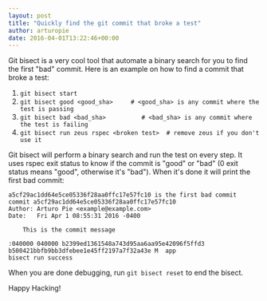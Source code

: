 ```yaml
---
layout: post
title: "Quickly find the git commit that broke a test"
author: arturopie
date: 2016-04-01T13:22:46+00:00
---
```


Git bisect is a very cool tool that automate a binary search for you to find the first "bad" commit.
Here is an example on how to find a commit that broke a test:

1. `git bisect start`
2. `git bisect good <good_sha>     # <good_sha> is any commit where the test is passing `
3. `git bisect bad <bad_sha>          # <bad_sha> is any commit where the test is failing`
4. `git bisect run zeus rspec <broken test>  # remove zeus if you don't use it`

Git bisect will perform a binary search and run the test on every step. It uses rspec exit status to know if the commit is "good" or "bad" (0 exit status means "good", otherwise it's "bad"). When it's done it will print the first bad commit:

```
a5cf29ac1dd64e5ce05336f28aa0ffc17e57fc10 is the first bad commit
commit a5cf29ac1dd64e5ce05336f28aa0ffc17e57fc10
Author: Arturo Pie <example@example.com>
Date:   Fri Apr 1 08:55:31 2016 -0400

    This is the commit message

:040000 040000 b2399ed1361548a743d95aa6aa95e42096f5ffd3 b500421bbfb9bb3dfebee1e45ff2197a7f32a43e M	app
bisect run success
```

When you are done debugging, run `git bisect reset` to end the bisect.

Happy Hacking!

